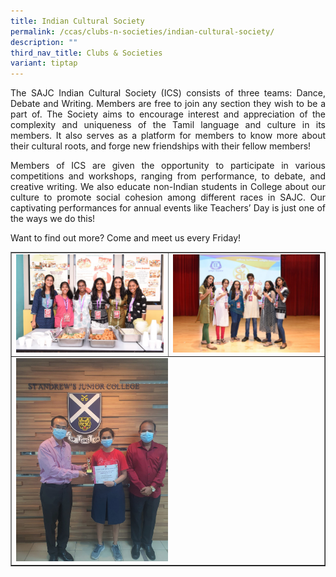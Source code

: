 ```yaml
---
title: Indian Cultural Society
permalink: /ccas/clubs-n-societies/indian-cultural-society/
description: ""
third_nav_title: Clubs & Societies
variant: tiptap
---
```

<p align="justify">The SAJC Indian Cultural Society (ICS) consists of three teams: Dance, Debate and Writing. Members are free to join any section they wish to be a part of. The Society aims to encourage interest and appreciation of the complexity and uniqueness of the Tamil language and culture in its members. It also serves as a platform for members to know more about their cultural roots, and forge new friendships with their fellow members!</p>
<p align="justify">Members of ICS are given the opportunity to participate in various competitions and workshops, ranging from performance, to debate, and creative writing. We also educate non-Indian students in College about our culture to promote social cohesion among different races in SAJC. Our captivating performances for annual events like Teachers’ Day is just one of the ways we do this!</p>
<p>Want to find out more? Come and meet us every Friday!</p>
<table style="border-collapse: collapse; width: 100%;" border="1">
<tbody>
<tr>
<td style="width: 50%;"><img src="/images/ics1.jpeg"></td>
<td style="width: 50%;"><img src="/images/ics2.jpg"></td>
</tr>
<tr>
<td colspan="2"><img style="width: 50%;" src="/images/ics3.jpg"></td>
</tr>
</tbody>
</table>